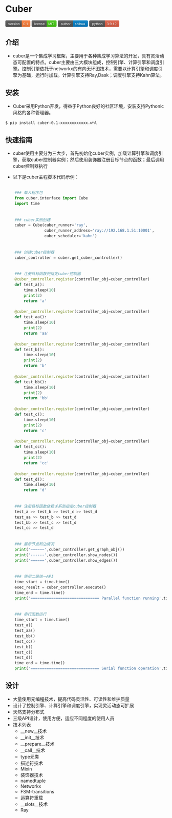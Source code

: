 # Cuber
![shields_version](static/shields_version.png)  ![shields_license](Static/shields_license.png)   ![shields_author](Static/shields_author.png)  ![shiedls_python](Static/shields_python.png)

## 介绍
+ cuber是一个集成学习框架，主要用于各种集成学习算法的开发，具有灵活动态可配置的特点。cuber主要由三大模块组成，控制引擎、计算引擎和调度引擎。控制引擎依托于networkx的有向无环图技术，需要以计算引擎和调度引擎为基础，运行时加载。计算引擎支持Ray,Dask；调度引擎支持Kahn算法。


## 安装
+ Cuber采用Python开发，得益于Python良好的社区环境，安装支持Pythonic风格的各种管理器。
```bash
$ pip install cuber-0.1-xxxxxxxxxxxx.whl
```



## 快速指南
+ cuber使用主要分为三大步，首先初始化cuber实例，加载计算引擎和调度引擎，获取cuber控制器实例；然后使用装饰器注册目标节点的函数；最后调用cuber控制器执行

+ 以下是cuber主程脚本代码示例：

```python

	### 载入程序包
	from cuber.interface import Cube
	import time


	### cuber实例创建
	cuber = Cube(cuber_runner='ray',
	             cuber_runner_address='ray://192.168.1.51:10001',
	             cuber_scheduler='kahn')


	### 创建cuber控制器
	cuber_controller = cuber.get_cuber_controller()


	### 注册目标函数到指定cuber控制器
	@cuber_controller.register(controller_obj=cuber_controller)
	def test_a():
	    time.sleep(10)
	    print(2)
	    return 'a'

	@cuber_controller.register(controller_obj=cuber_controller)
	def test_aa():
	    time.sleep(10)
	    print(2)
	    return 'aa'

	@cuber_controller.register(controller_obj=cuber_controller)
	def test_b():
	    time.sleep(10)
	    print(2)
	    return 'b'

	@cuber_controller.register(controller_obj=cuber_controller)
	def test_bb():
	    time.sleep(10)
	    print(2)
	    return 'bb'

	@cuber_controller.register(controller_obj=cuber_controller)
	def test_c():
	    time.sleep(10)
	    print(2)
	    return 'c'

	@cuber_controller.register(controller_obj=cuber_controller)
	def test_cc():
	    time.sleep(10)
	    print(2)
	    return 'cc'

	@cuber_controller.register(controller_obj=cuber_controller)
	def test_d():
	    time.sleep(10)
	    return 'd'


	### 注册目标函数依赖关系到指定cuber控制器
	test_a >> test_b >> test_c >> test_d
	test_aa >> test_b >> test_d
	test_bb >> test_c >> test_d
	test_cc >> test_d


	### 展示节点和边情况
	print('~~~~~~',cuber_controller.get_graph_obj())
	print('------',cuber_controller.show_nodes())
	print('======',cuber_controller.show_edges())


	### 使用二级统一API
	time_start = time.time()
	exec_result = cuber_controller.execute()
	time_end = time.time()
	print('============================== Parallel function running',time_end - time_start)


	### 串行函数运行
	time_start = time.time()
	test_a()
	test_aa()
	test_bb()
	test_cc()
	test_b()
	test_c()
	test_d()
	time_end = time.time()
	print('============================== Serial function operation',time_end - time_start)
```


## 设计
+ 大量使用元编程技术，提高代码灵活性、可读性和维护质量
+ 设计了控制引擎、计算引擎和调度引擎，实现灵活动态可扩展
+ 天然支持分布式
+ 三级API设计，使用方便，适应不同程度的使用人员
+ 技术列表
	+ __new__技术
	+ __init__技术
	+ __prepare__技术
	+ __call__技术
	+ type元类
	+ 描述符技术
	+ Mixin
	+ 装饰器技术
	+ namedtuple
	+ Networkx
	+ FSM-transitions
	+ 运算符重载
	+ __slots__技术
	+ Ray
